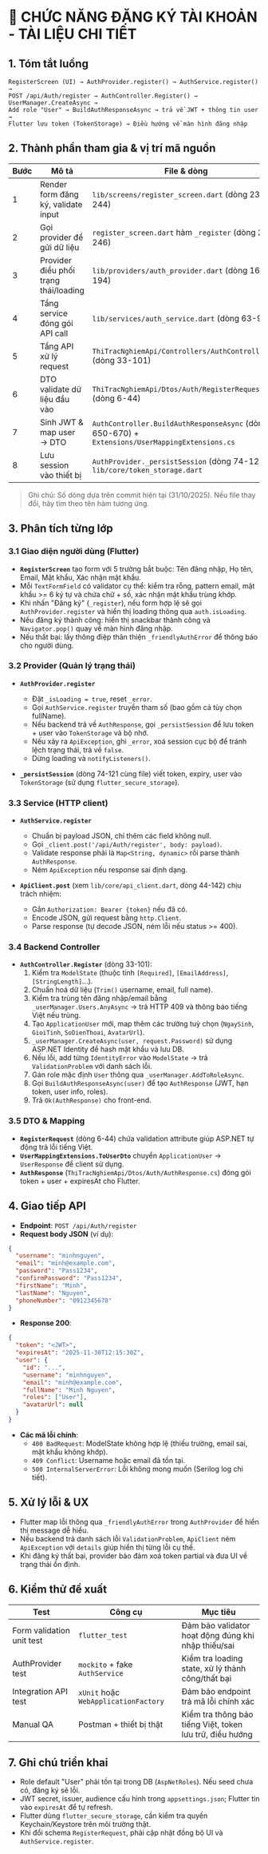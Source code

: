 # 🧾 CHỨC NĂNG ĐĂNG KÝ TÀI KHOẢN - TÀI LIỆU CHI TIẾT

## 1. Tóm tắt luồng

```
RegisterScreen (UI) → AuthProvider.register() → AuthService.register() →
POST /api/Auth/register → AuthController.Register() → UserManager.CreateAsync →
Add role "User" → BuildAuthResponseAsync → trả về JWT + thông tin user →
Flutter lưu token (TokenStorage) → Điều hướng về màn hình đăng nhập
```

## 2. Thành phần tham gia & vị trí mã nguồn

| Bước | Mô tả | File & dòng |
|------|-------|-------------|
| 1 | Render form đăng ký, validate input | `lib/screens/register_screen.dart` (dòng 23-244) |
| 2 | Gọi provider để gửi dữ liệu | `register_screen.dart` hàm `_register` (dòng 230-246) |
| 3 | Provider điều phối trạng thái/loading | `lib/providers/auth_provider.dart` (dòng 162-194) |
| 4 | Tầng service đóng gói API call | `lib/services/auth_service.dart` (dòng 63-96) |
| 5 | Tầng API xử lý request | `ThiTracNghiemApi/Controllers/AuthController.cs` (dòng 33-101) |
| 6 | DTO validate dữ liệu đầu vào | `ThiTracNghiemApi/Dtos/Auth/RegisterRequest.cs` (dòng 6-44) |
| 7 | Sinh JWT & map user → DTO | `AuthController.BuildAuthResponseAsync` (dòng 650-670) + `Extensions/UserMappingExtensions.cs` |
| 8 | Lưu session vào thiết bị | `AuthProvider._persistSession` (dòng 74-121) + `lib/core/token_storage.dart` |

> Ghi chú: Số dòng dựa trên commit hiện tại (31/10/2025). Nếu file thay đổi, hãy tìm theo tên hàm tương ứng.

## 3. Phân tích từng lớp

### 3.1 Giao diện người dùng (Flutter)

- **`RegisterScreen`** tạo form với 5 trường bắt buộc: Tên đăng nhập, Họ tên, Email, Mật khẩu, Xác nhận mật khẩu.
- Mỗi `TextFormField` có validator cụ thể: kiểm tra rỗng, pattern email, mật khẩu >= 6 ký tự và chứa chữ + số, xác nhận mật khẩu trùng khớp.
- Khi nhấn "Đăng ký" (`_register`), nếu form hợp lệ sẽ gọi `AuthProvider.register` và hiển thị loading thông qua `auth.isLoading`.
- Nếu đăng ký thành công: hiển thị snackbar thành công và `Navigator.pop()` quay về màn hình đăng nhập.
- Nếu thất bại: lấy thông điệp thân thiện `_friendlyAuthError` để thông báo cho người dùng.

### 3.2 Provider (Quản lý trạng thái)

- **`AuthProvider.register`**
  - Đặt `_isLoading = true`, reset `_error`.
  - Gọi `AuthService.register` truyền tham số (bao gồm cả tùy chọn fullName).
  - Nếu backend trả về `AuthResponse`, gọi `_persistSession` để lưu token + user vào `TokenStorage` và bộ nhớ.
  - Nếu xảy ra `ApiException`, ghi `_error`, xoá session cục bộ để tránh lệch trạng thái, trả về `false`.
  - Dừng loading và `notifyListeners()`.

- **`_persistSession`** (dòng 74-121 cùng file) viết token, expiry, user vào `TokenStorage` (sử dụng `flutter_secure_storage`).

### 3.3 Service (HTTP client)

- **`AuthService.register`**
  - Chuẩn bị payload JSON, chỉ thêm các field không null.
  - Gọi `_client.post('/api/Auth/register', body: payload)`.
  - Validate response phải là `Map<String, dynamic>` rồi parse thành `AuthResponse`.
  - Ném `ApiException` nếu response sai định dạng.

- **`ApiClient.post`** (xem `lib/core/api_client.dart`, dòng 44-142) chịu trách nhiệm:
  - Gắn `Authorization: Bearer {token}` nếu đã có.
  - Encode JSON, gửi request bằng `http.Client`.
  - Parse response (tự decode JSON, ném lỗi nếu status >= 400).

### 3.4 Backend Controller

- **`AuthController.Register`** (dòng 33-101):
  1. Kiểm tra `ModelState` (thuộc tính `[Required]`, `[EmailAddress]`, `[StringLength]`...).
  2. Chuẩn hoá dữ liệu (`Trim()` username, email, full name).
  3. Kiểm tra trùng tên đăng nhập/email bằng `_userManager.Users.AnyAsync` → trả HTTP 409 và thông báo tiếng Việt nếu trùng.
  4. Tạo `ApplicationUser` mới, map thêm các trường tuỳ chọn (`NgaySinh`, `GioiTinh`, `SoDienThoai`, `AvatarUrl`).
  5. `_userManager.CreateAsync(user, request.Password)` sử dụng ASP.NET Identity để hash mật khẩu và lưu DB.
  6. Nếu lỗi, add từng `IdentityError` vào `ModelState` → trả `ValidationProblem` với danh sách lỗi.
  7. Gán role mặc định `User` thông qua `_userManager.AddToRoleAsync`.
  8. Gọi `BuildAuthResponseAsync(user)` để tạo `AuthResponse` (JWT, hạn token, user info, roles).
  9. Trả `Ok(AuthResponse)` cho front-end.

### 3.5 DTO & Mapping

- **`RegisterRequest`** (dòng 6-44) chứa validation attribute giúp ASP.NET tự động trả lỗi tiếng Việt.
- **`UserMappingExtensions.ToUserDto`** chuyển `ApplicationUser` → `UserResponse` để client sử dụng.
- **`AuthResponse`** (`ThiTracNghiemApi/Dtos/Auth/AuthResponse.cs`) đóng gói token + user + expiresAt cho Flutter.

## 4. Giao tiếp API

- **Endpoint**: `POST /api/Auth/register`
- **Request body JSON** (ví dụ):

```json
{
  "username": "minhnguyen",
  "email": "minh@example.com",
  "password": "Pass1234",
  "confirmPassword": "Pass1234",
  "firstName": "Minh",
  "lastName": "Nguyen",
  "phoneNumber": "0912345678"
}
```

- **Response 200**:

```json
{
  "token": "<JWT>",
  "expiresAt": "2025-11-30T12:15:30Z",
  "user": {
    "id": "...",
    "username": "minhnguyen",
    "email": "minh@example.com",
    "fullName": "Minh Nguyen",
    "roles": ["User"],
    "avatarUrl": null
  }
}
```

- **Các mã lỗi chính**:
  - `400 BadRequest`: ModelState không hợp lệ (thiếu trường, email sai, mật khẩu không khớp).
  - `409 Conflict`: Username hoặc email đã tồn tại.
  - `500 InternalServerError`: Lỗi không mong muốn (Serilog log chi tiết).

## 5. Xử lý lỗi & UX

- Flutter map lỗi thông qua `_friendlyAuthError` trong `AuthProvider` để hiển thị message dễ hiểu.
- Nếu backend trả danh sách lỗi `ValidationProblem`, `ApiClient` ném `ApiException` với `details` giúp hiển thị từng lỗi cụ thể.
- Khi đăng ký thất bại, provider bảo đảm xoá token partial và đưa UI về trạng thái ổn định.

## 6. Kiểm thử đề xuất

| Test | Công cụ | Mục tiêu |
|------|---------|----------|
| Form validation unit test | `flutter_test` | Đảm bảo validator hoạt động đúng khi nhập thiếu/sai |
| AuthProvider test | `mockito` + fake `AuthService` | Kiểm tra loading state, xử lý thành công/thất bại |
| Integration API test | `xUnit` hoặc `WebApplicationFactory` | Đảm bảo endpoint trả mã lỗi chính xác |
| Manual QA | Postman + thiết bị thật | Kiểm tra thông báo tiếng Việt, token lưu trữ, điều hướng |

## 7. Ghi chú triển khai

- Role default "User" phải tồn tại trong DB (`AspNetRoles`). Nếu seed chưa có, đăng ký sẽ lỗi.
- JWT secret, issuer, audience cấu hình trong `appsettings.json`; Flutter tin vào `expiresAt` để tự refresh.
- Flutter dùng `flutter_secure_storage`, cần kiểm tra quyền Keychain/Keystore trên môi trường thật.
- Khi đổi schema `RegisterRequest`, phải cập nhật đồng bộ UI và `AuthService.register`.
